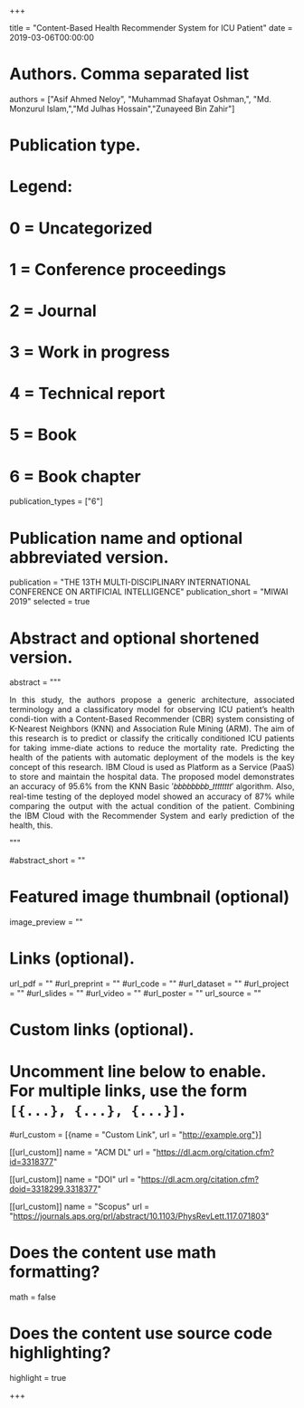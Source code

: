 +++

title = "Content-Based Health Recommender System for ICU Patient"
date = 2019-03-06T00:00:00

# Authors. Comma separated list
authors = ["Asif Ahmed Neloy", "Muhammad Shafayat Oshman,", "Md. Monzurul Islam,","Md Julhas Hossain","Zunayeed Bin Zahir"]

# Publication type.
# Legend:
# 0 = Uncategorized
# 1 = Conference proceedings
# 2 = Journal
# 3 = Work in progress
# 4 = Technical report
# 5 = Book
# 6 = Book chapter
publication_types = ["6"]

# Publication name and optional abbreviated version.
publication = "THE 13TH MULTI-DISCIPLINARY INTERNATIONAL CONFERENCE ON ARTIFICIAL INTELLIGENCE"
publication_short = "MIWAI 2019"
selected = true

# Abstract and optional shortened version.
abstract = """<div align="justify"> 

In this study, the authors propose a generic architecture, associated terminology and a classificatory model for observing ICU patient’s health condi-tion with a Content-Based Recommender (CBR) system consisting of K-Nearest Neighbors (KNN) and Association Rule Mining (ARM). The aim of this research is to predict or classify the critically conditioned ICU patients for taking imme-diate actions to reduce the mortality rate. Predicting the health of the patients with automatic deployment of the models is the key concept of this research. IBM Cloud is used as Platform as a Service (PaaS) to store and maintain the hospital data. The proposed model demonstrates an accuracy of 95.6% from the KNN Basic ′𝑏𝑏𝑏𝑏𝑏𝑏𝑏𝑏_𝑡𝑡𝑡𝑡𝑡𝑡𝑡𝑡′ algorithm. Also, real-time testing of the deployed model showed an accuracy of 87% while comparing the output with the actual condition of the patient. Combining the IBM Cloud with the Recommender System and early prediction of the health, this.</div>

"""

#abstract_short = ""

# Featured image thumbnail (optional)
image_preview = ""



# Links (optional).
url_pdf = ""
#url_preprint = ""
#url_code = ""
#url_dataset = ""
#url_project = ""
#url_slides = ""
#url_video = ""
#url_poster = ""
url_source = ""

# Custom links (optional).
#   Uncomment line below to enable. For multiple links, use the form `[{...}, {...}, {...}]`.
#url_custom = [{name = "Custom Link", url = "http://example.org"}]

[[url_custom]]
name = "ACM DL"
url = "https://dl.acm.org/citation.cfm?id=3318377"

[[url_custom]]
name = "DOI"
url = "https://dl.acm.org/citation.cfm?doid=3318299.3318377"


[[url_custom]]
name = "Scopus"
url = "https://journals.aps.org/prl/abstract/10.1103/PhysRevLett.117.071803"

# Does the content use math formatting?
math = false

# Does the content use source code highlighting?
highlight = true


+++